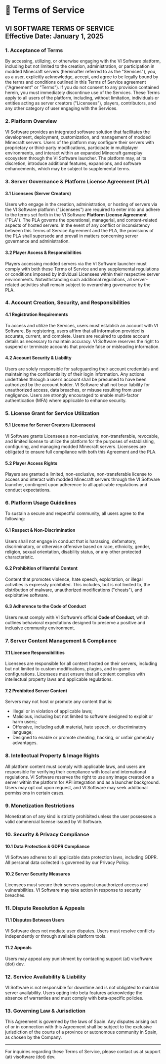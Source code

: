 # 📔 Terms of Service

**VI SOFTWARE TERMS OF SERVICE**\
**Effective Date: January 1, 2025**
-----------------------------------

### **1. Acceptance of Terms**

By accessing, utilizing, or otherwise engaging with the VI Software platform, including but not limited to the creation, administration, or participation in modded Minecraft servers (hereinafter referred to as the "Services"), you, as a user, explicitly acknowledge, accept, and agree to be legally bound by the terms and conditions outlined in this Terms of Service agreement ("Agreement" or "Terms"). If you do not consent to any provision contained herein, you must immediately discontinue use of the Services. These Terms apply to all users of the platform, including, without limitation, individuals or entities acting as server creators ("Licensees"), players, contributors, and any other category of user engaging with the Services.

### **2. Platform Overview**

VI Software provides an integrated software solution that facilitates the development, deployment, customization, and management of modded Minecraft servers. Users of the platform may configure their servers with proprietary or third-party modifications, participate in multiplayer environments, and interact within an expanded Minecraft gameplay ecosystem through the VI Software launcher. The platform may, at its discretion, introduce additional features, expansions, and software enhancements, which may be subject to supplemental terms.

### **3. Server Governance & Platform License Agreement (PLA)**

#### **3.1 Licensees (Server Creators)**

Users who engage in the creation, administration, or hosting of servers via the VI Software platform ("Licensees") are required to enter into and adhere to the terms set forth in the VI Software **Platform License Agreement** ("PLA"). The PLA governs the operational, managerial, and content-related aspects of hosted servers. In the event of any conflict or inconsistency between this Terms of Service Agreement and the PLA, the provisions of the PLA shall supersede and prevail in matters concerning server governance and administration.

#### **3.2 Player Access & Responsibilities**

Players accessing modded servers via the VI Software launcher must comply with both these Terms of Service and any supplemental regulations or conditions imposed by individual Licensees within their respective server environments. Notwithstanding such additional regulations, all server-related activities shall remain subject to overarching governance by the PLA.

### **4. Account Creation, Security, and Responsibilities**

#### **4.1 Registration Requirements**

To access and utilize the Services, users must establish an account with VI Software. By registering, users affirm that all information provided is accurate, current, and complete. Users are required to update account details as necessary to maintain accuracy. VI Software reserves the right to suspend or terminate accounts that provide false or misleading information.

#### **4.2 Account Security & Liability**

Users are solely responsible for safeguarding their account credentials and maintaining the confidentiality of their login information. Any actions undertaken through a user’s account shall be presumed to have been authorized by the account holder. VI Software shall not bear liability for unauthorized access, data breaches, or misuse resulting from user negligence. Users are strongly encouraged to enable multi-factor authentication (MFA) where applicable to enhance security.

### **5. License Grant for Service Utilization**

#### **5.1 License for Server Creators (Licensees)**

VI Software grants Licensees a non-exclusive, non-transferable, revocable, and limited license to utilize the platform for the purposes of establishing, configuring, and managing modded Minecraft servers. Licensees are obligated to ensure full compliance with both this Agreement and the PLA.

#### **5.2 Player Access Rights**

Players are granted a limited, non-exclusive, non-transferable license to access and interact with modded Minecraft servers through the VI Software launcher, contingent upon adherence to all applicable regulations and conduct expectations.

### **6. Platform Usage Guidelines**

To sustain a secure and respectful community, all users agree to the following:

#### **6.1 Respect & Non-Discrimination**

Users shall not engage in conduct that is harassing, defamatory, discriminatory, or otherwise offensive based on race, ethnicity, gender, religion, sexual orientation, disability status, or any other protected characteristic.

#### **6.2 Prohibition of Harmful Content**

Content that promotes violence, hate speech, exploitation, or illegal activities is expressly prohibited. This includes, but is not limited to, the distribution of malware, unauthorized modifications ("cheats"), and exploitative software.

#### **6.3 Adherence to the Code of Conduct**

Users must comply with VI Software’s official **Code of Conduct**, which outlines behavioral expectations designed to preserve a positive and inclusive community environment.

### **7. Server Content Management & Compliance**

#### **7.1 Licensee Responsibilities**

Licensees are responsible for all content hosted on their servers, including but not limited to custom modifications, plugins, and in-game configurations. Licensees must ensure that all content complies with intellectual property laws and applicable regulations.

#### **7.2 Prohibited Server Content**

Servers may not host or promote any content that is:

* Illegal or in violation of applicable laws;
* Malicious, including but not limited to software designed to exploit or harm users;
* Offensive, including adult material, hate speech, or discriminatory language;
* Designed to enable or promote cheating, hacking, or unfair gameplay advantages.

### **8. Intellectual Property & Image Rights**

All platform content must comply with applicable laws, and users are responsible for verifying their compliance with local and international regulations. VI Software reserves the right to use any image created on a server within the platform for API integration and as a launcher background. Users may opt out upon request, and VI Software may seek additional permissions in certain cases.

### **9. Monetization Restrictions**

Monetization of any kind is strictly prohibited unless the user possesses a valid commercial license issued by VI Software.

### **10. Security & Privacy Compliance**

#### **10.1 Data Protection & GDPR Compliance**

VI Software adheres to all applicable data protection laws, including GDPR. All personal data collected is governed by our Privacy Policy.

#### **10.2 Server Security Measures**

Licensees must secure their servers against unauthorized access and vulnerabilities. VI Software may take action in response to security breaches.

### **11. Dispute Resolution & Appeals**

#### **11.1 Disputes Between Users**

VI Software does not mediate user disputes. Users must resolve conflicts independently or through available platform tools.

#### **11.2 Appeals**

Users may appeal any punishment by contacting support (at) visoftware (dot) dev.

### **12. Service Availability & Liability**

VI Software is not responsible for downtime and is not obligated to maintain server availability. Users opting into beta features acknowledge the absence of warranties and must comply with beta-specific policies.

### **13. Governing Law & Jurisdiction**

This Agreement is governed by the laws of Spain. Any disputes arising out of or in connection with this Agreement shall be subject to the exclusive jurisdiction of the courts of a province or autonomous community in Spain, as chosen by the Company.

***

For inquiries regarding these Terms of Service, please contact us at support (at) visoftware (dot) dev.
